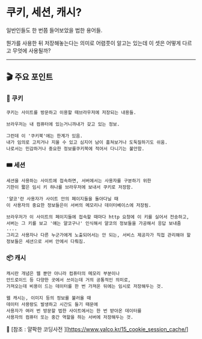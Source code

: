 # 쿠키, 세션, 캐시?

일반인들도 한 번쯤 들어보았을 법한 용어들.

뭔가를 사용한 뒤 저장해놓는다는 의미로 어렴풋이 알고는 있는데
이 셋은 어떻게 다르고 무엇에 사용될까?

------



## 🎬  주요 포인트

### 🍪 쿠키

```
쿠키는 사이트를 방문하고 이용할 때브라우저에 저장되는 내용들.

브라우저는 내 컴퓨터에 있는거니까내가 갖고 있는 정보.

그런데 이 '쿠키북'에는 한계가 있음.
내가 임의로 고치거나 지울 수 있고 심지어 남이 훔쳐보거나 도둑질하기도 쉬움.
나로서는 민감하거나 중요한 정보를쿠키북에 적어서 다니기는 불안함.
```



### 🎟 세션

```
세션을 사용하는 사이트에 접속하면, 서버에서는 사용자를 구분하기 위한 
기한이 짧은 임시 키 하나를 브라우저에 보내서 쿠키로 저장함.

'얄코'란 사용자가 사이트 안의 페이지들을 돌아다닐 때 
이 사용자의 중요한 정보들은이 서버의 메모리나 데이터베이스에 저장됨. 

브라우저가 이 사이트의 페이지들에 접속할 때마다 http 요청에 이 키를 실어서 전송하고, 
서버는 그 키를 보고 '얘는 얄코구나' 인식해서 얄코의 정보들을 가공해서 응답 보내줌
....
그리고 사용자나 다른 누군가에게 노출되어서는 안 되는, 서비스 제공자가 직접 관리해야 할 정보들은 세션으로 서버 안에서 다뤄짐.
```



### 📦 캐시

```
캐시란 개념은 웹 뿐만 아니라 컴퓨터의 메모리 부분이나 
안드로이드 등 다양한 곳에서 쓰이는데 거의 공통적인 의미로, 
가져오는데 비용이 드는 데이터를 한 번 가져온 뒤에는 임시로 저장해두는 것. 

웹 캐시는, 이미지 등의 정보를 불러올 때 
데이터 사용량도 발생하고 시간도 들기 때문에 
사용자가 여러 번 방문할 법한 사이트에서는 한 번 받아온 데이터를 
사용자의 컴퓨터 또는 중간 역할을 하는 서버에 저장해두는 것.
```





🍿 [참조 : 얄팍한 코딩사전 ][https://www.yalco.kr/15_cookie_session_cache/]